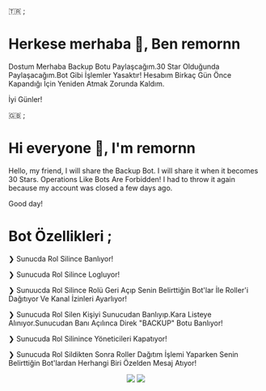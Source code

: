 🇹🇷 ;

# Herkese merhaba 👋, Ben remornn

Dostum Merhaba Backup Botu Paylaşcağım.30 Star Olduğunda Paylaşacağım.Bot Gibi İşlemler Yasaktır!
Hesabım Birkaç Gün Önce Kapandığı İçin Yeniden Atmak Zorunda Kaldım.

İyi Günler!

🇬🇧 ;

# Hi everyone 👋, I'm remornn 

Hello, my friend, I will share the Backup Bot. I will share it when it becomes 30 Stars. Operations Like Bots Are Forbidden!
I had to throw it again because my account was closed a few days ago.

Good day!

# Bot Özellikleri ;

❯ Sunucda Rol Silince Banlıyor!

❯ Sunucuda Rol Silince Logluyor!

❯ Sunuucda Rol Silince Rolü Geri Açıp Senin Belirttiğin Bot'lar İle Roller'i Dağıtıyor Ve Kanal İzinleri Ayarlıyor!

❯ Sunucuda Rol Silen Kişiyi Sunucudan Banlıyıp.Kara Listeye Alınıyor.Sunucudan Banı Açılınca Direk "BACKUP" Botu Banlıyor!

❯ Sunucuda Rol Silinince Yöneticileri Kapatıyor!

❯ Sunucuda Rol Sildikten Sonra Roller Dağıtım İşlemi Yaparken Senin Belirttiğin Bot'lardan Herhangi Biri Özelden Mesaj Atıyor!



<p align="center">
  <a href="https://discord.com/users/576110299929640976"><img src="https://img.shields.io/badge/remornnn%20-7289DA.svg?&style=for-the-badge&logo=discord&logoColor=white"></a>
  <a href="https://github.com/remornxd"><img src="https://img.shields.io/badge/remornn%20-1d202b.svg?&style=for-the-badge&logo=github&logoColor=white"></a>
</p>
